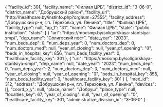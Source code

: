 {
    "facility_id": 301,
    "facility_name": "Филиал ЦРБ",
    "district_id": "3-06-0",
    "district_name": "Добрушский район",
    "facility_url": "http:\/\/healthcare.by\/instinfo.php?orgnum=27555",
    "facility_address": "Добрушский р-н, г.п. Тереховка, ул. Ленина",
    "title": "Филиал ЦРБ",
    "facility_type": null,
    "ap_1": "31",
    "name": "Филиал ЦРБ",
    "state": "public institution",
    "stats": [
        {
            "url": "https:\/\/mocsmp.by\/soligorskaya-stantsiya-smp\/",
            "dep_name": "Солигоский пост",
            "date_year": "2023",
            "num_beds_dep": 0,
            "num_deps_year": 0,
            "num_doctors_dep": 0,
            "num_doctors_med": null,
            "year_of_closing": null,
            "year_of_opening": "0",
            "beds_in_hospital_key": 856,
            "num_beds_facility_year": 0,
            "healthcare_facility_key": 301
        },
        {
            "url": "https:\/\/mocsmp.by\/soligorskaya-stantsiya-smp\/",
            "dep_name": null,
            "date_year": "2023",
            "num_beds_dep": 0,
            "num_deps_year": 2,
            "num_doctors_dep": 0,
            "num_doctors_med": null,
            "year_of_closing": null,
            "year_of_opening": "0",
            "beds_in_hospital_key": 855,
            "num_beds_facility_year": 0,
            "healthcare_facility_key": 301
        }
    ],
    "med_id": 312,
    "address": "Добрушский р-н, г.п. Тереховка, ул. Ленина",
    "devices": [],
    "coord_x_y": null,
    "place_name": "Добруш",
    "place_type": null,
    "localties_key": 67,
    "year_of_closing": null,
    "year_of_opening": "0",
    "healthcare_facility_key": 301,
    "administrative_division_id": "3-06-0"
}